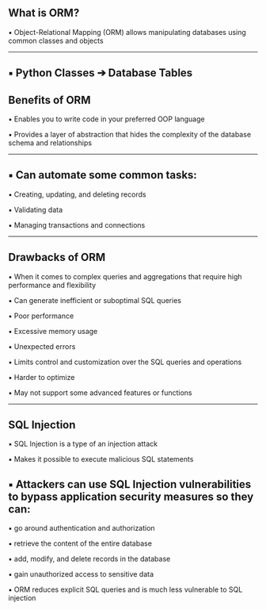 What is ORM?
------------------------------------------
▪ Object-Relational Mapping (ORM) allows
manipulating databases using common classes
and objects

------------------------------------------
▪ Python Classes ➔ Database Tables 
------------------------------------------
Benefits of ORM
------------------------------------------
▪ Enables you to write code in your preferred OOP language

▪ Provides a layer of abstraction that hides the complexity of the
database schema and relationships

----------------------------------------
▪ Can automate some common tasks:
------------------------------------
▪ Creating, updating, and deleting records

▪ Validating data

▪ Managing transactions and connections

---------------------------------------------
Drawbacks of ORM
--------------------------------------------
▪ When it comes to complex queries and aggregations that require
high performance and flexibility

▪ Can generate inefficient or suboptimal SQL queries

▪ Poor performance

▪ Excessive memory usage

▪ Unexpected errors

▪ Limits control and customization over the SQL queries
and operations

▪ Harder to optimize

▪ May not support some advanced features or functions

--------------------------------------------------------
SQL Injection
--------------------------------------------------------
▪ SQL Injection is a type of an injection attack

▪ Makes it possible to execute malicious SQL statements

▪ Attackers can use SQL Injection vulnerabilities to bypass application
security measures so they can:
------------------------------------------------------------------------

▪ go around authentication and authorization

▪ retrieve the content of the entire database

▪ add, modify, and delete records in the database

▪ gain unauthorized access to sensitive data

▪ ORM reduces explicit SQL queries and is much less vulnerable to
SQL injection





